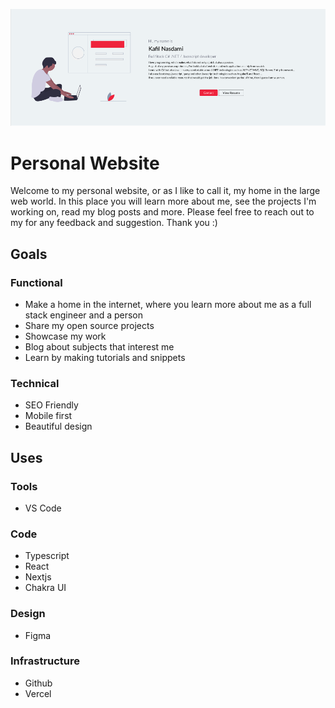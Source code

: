 ![banner]('../../public/banner-thumbnail.png)

# Personal Website

Welcome to my personal website, or as I like to call it, my home in the large web world.
In this place you will learn more about me, see the projects I'm working on, read my blog posts and more.
Please feel free to reach out to my for any feedback and suggestion.
Thank you :)

## Goals

### Functional

- Make a home in the internet, where you learn more about me as a full stack engineer and a person
- Share my open source projects
- Showcase my work
- Blog about subjects that interest me
- Learn by making tutorials and snippets

### Technical

- SEO Friendly
- Mobile first
- Beautiful design

## Uses

### Tools

- VS Code

### Code

- Typescript
- React
- Nextjs
- Chakra UI

### Design

- Figma

### Infrastructure

- Github
- Vercel
